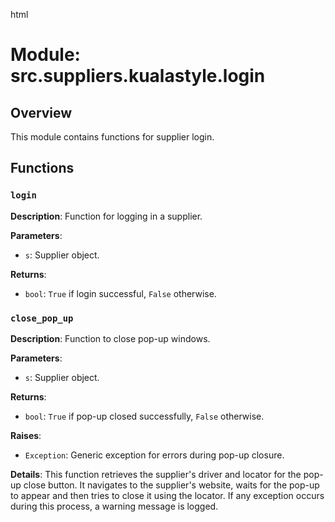 html
<h1>Module: src.suppliers.kualastyle.login</h1>

<h2>Overview</h2>
<p>This module contains functions for supplier login.</p>

<h2>Functions</h2>

<h3><code>login</code></h3>

<p><strong>Description</strong>: Function for logging in a supplier.</p>

<p><strong>Parameters</strong>:</p>
<ul>
  <li><code>s</code>: Supplier object.</li>
</ul>

<p><strong>Returns</strong>:</p>
<ul>
  <li><code>bool</code>: <code>True</code> if login successful, <code>False</code> otherwise.</li>
</ul>


<h3><code>close_pop_up</code></h3>

<p><strong>Description</strong>: Function to close pop-up windows.</p>

<p><strong>Parameters</strong>:</p>
<ul>
  <li><code>s</code>: Supplier object.</li>
</ul>

<p><strong>Returns</strong>:</p>
<ul>
  <li><code>bool</code>: <code>True</code> if pop-up closed successfully, <code>False</code> otherwise.</li>
</ul>

<p><strong>Raises</strong>:</p>
<ul>
  <li><code>Exception</code>: Generic exception for errors during pop-up closure.</li>
</ul>

<p><strong>Details</strong>: This function retrieves the supplier's driver and locator for the pop-up close button. It navigates to the supplier's website, waits for the pop-up to appear and then tries to close it using the locator. If any exception occurs during this process, a warning message is logged.</p>